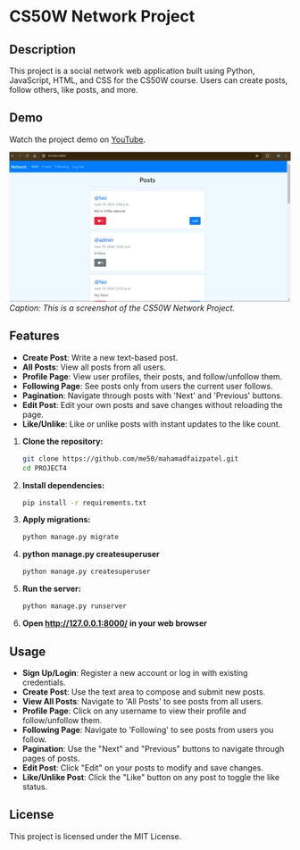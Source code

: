 # CS50W Network Project

## Description

This project is a social network web application built using Python, JavaScript, HTML, and CSS for the CS50W course. Users can create posts, follow others, like posts, and more.

## Demo

Watch the project demo on [YouTube](https://youtu.be/dnpOKZpoziM).

![Network Project Screenshot](image.png)
_Caption: This is a screenshot of the CS50W Network Project._

## Features

- **Create Post**: Write a new text-based post.
- **All Posts**: View all posts from all users.
- **Profile Page**: View user profiles, their posts, and follow/unfollow them.
- **Following Page**: See posts only from users the current user follows.
- **Pagination**: Navigate through posts with 'Next' and 'Previous' buttons.
- **Edit Post**: Edit your own posts and save changes without reloading the page.
- **Like/Unlike**: Like or unlike posts with instant updates to the like count.

1. **Clone the repository:**
   ```bash
   git clone https://github.com/me50/mahamadfaizpatel.git
   cd PROJECT4
   ```
2. **Install dependencies:**
   ```bash
   pip install -r requirements.txt
   ```
3. **Apply migrations:**
   ```bash
   python manage.py migrate
   ```
4. **python manage.py createsuperuser**
   ```bash
   python manage.py createsuperuser
   ```
5. **Run the server:**
   ```bash
   python manage.py runserver
   ```
6. **Open http://127.0.0.1:8000/ in your web browser**

## Usage

- **Sign Up/Login**: Register a new account or log in with existing credentials.
- **Create Post**: Use the text area to compose and submit new posts.
- **View All Posts**: Navigate to 'All Posts' to see posts from all users.
- **Profile Page**: Click on any username to view their profile and follow/unfollow them.
- **Following Page**: Navigate to 'Following' to see posts from users you follow.
- **Pagination**: Use the "Next" and "Previous" buttons to navigate through pages of posts.
- **Edit Post**: Click "Edit" on your posts to modify and save changes.
- **Like/Unlike Post**: Click the "Like" button on any post to toggle the like status.

## License

This project is licensed under the MIT License.
